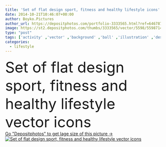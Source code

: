 ```yaml
---
title: 'Set of flat design sport, fitness and healthy lifestyle icons'
date: 2014-10-21T10:46:07+00:00
author: Boyko.Pictures
author_url: https://depositphotos.com/portfolio-3333565.html?ref=64678756
image: https://st2.depositphotos.com/thumbs/3333565/vector/5598/55987145/api_thumb_450.jpg?forcejpeg=true
type: "post"
tags: ['activity' ,'vector' ,'background' ,'ball' ,'illustration' ,'design' ,'set' ,'isolated' ,'equipment' ,'sign' ,'sports' ,'energy' ,'health' ,'healthy' ,'food' ,'tree' ,'diet' ,'pattern' ,'silhouette' ,'modern' ,'symbol' ,'heart' ,'vegetables' ,'active' ,'flat' ,'lifestyle' ,'weight' ,'shadow' ,'fitness' ,'web' ,'gym' ,'exercise' ,'player' ,'collection' ,'bicycle' ,'bike' ,'icons' ,'soccer' ,'football' ,'basketball' ,'unusual' ,'training' ,'flyer' ,'fruits' ,'yoga' ,'athletic' ,'pictogram' ,'boxing' ,'infographics' ]
categories: 
  - lifestyle
---
```

<div aling="center">
            <font size="60"> Set of flat design sport, fitness and healthy lifestyle vector icons</font>   
</div>
<div>
    <a href='https://st2.depositphotos.com/thumbs/3333565/vector/5598/55987145/api_thumb_450.jpg?forcejpeg=true?ref=64678756' target=_blank > Go "Depositphotos" to get lage size of this picture ->
        <img href='https://st2.depositphotos.com/thumbs/3333565/vector/5598/55987145/api_thumb_450.jpg?forcejpeg=true?ref=64678756' src='https://st2.depositphotos.com/3333565/5598/v/950/depositphotos_55987145-stock-illustration-set-of-flat-design-sport.jpg?forcejpeg=true' alt='Set of flat design sport, fitness and healthy lifestyle vector icons' >
    </a>
</div>
